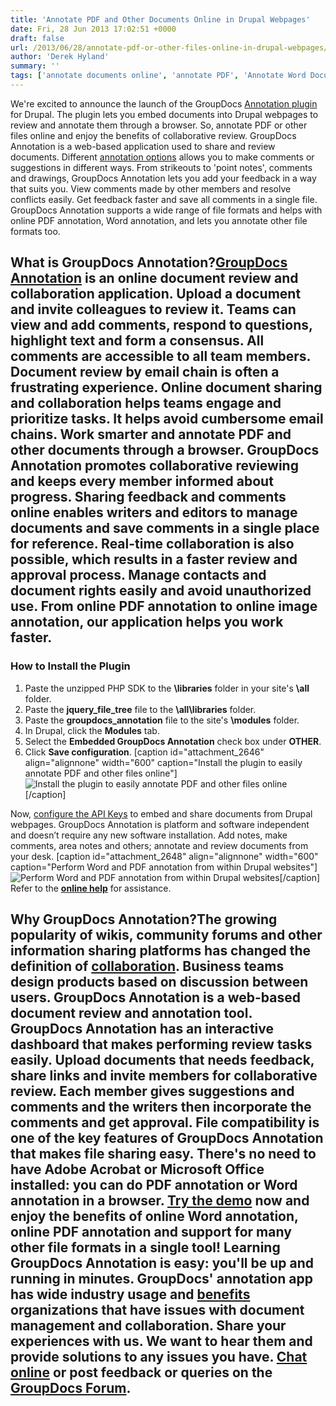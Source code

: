 ```yaml
---
title: 'Annotate PDF and Other Documents Online in Drupal Webpages'
date: Fri, 28 Jun 2013 17:02:51 +0000
draft: false
url: /2013/06/28/annotate-pdf-or-other-files-online-in-drupal-webpages/
author: 'Derek Hyland'
summary: ''
tags: ['annotate documents online', 'annotate PDF', 'Annotate Word Documents', 'document collaboration', 'document management', 'document upload', 'GroupDocs Annotate', 'Online Document Annotation', 'PDF annotation', 'Word annotation', 'zArchive']
---
```


We're excited to announce the launch of the GroupDocs [Annotation plugin](http://groupdocs.com/marketplace/plugins/annotation/drupal) for Drupal. The plugin lets you embed documents into Drupal webpages to review and annotate them through a browser. So, annotate PDF or other files online and enjoy the benefits of collaborative review. GroupDocs Annotation is a web-based application used to share and review documents. Different [annotation options](http://groupdocs.com/apps/annotation) allows you to make comments or suggestions in different ways. From strikeouts to 'point notes', comments and drawings, GroupDocs Annotation lets you add your feedback in a way that suits you. View comments made by other members and resolve conflicts easily. Get feedback faster and save all comments in a single file. GroupDocs Annotation supports a wide range of file formats and helps with online PDF annotation, Word annotation, and lets you annotate other file formats too.

## What is GroupDocs Annotation?[GroupDocs Annotation](http://groupdocs.com/apps/annotation) is an online document review and collaboration application. Upload a document and invite colleagues to review it. Teams can view and add comments, respond to questions, highlight text and form a consensus. All comments are accessible to all team members. Document review by email chain is often a frustrating experience. Online document sharing and collaboration helps teams engage and prioritize tasks. It helps avoid cumbersome email chains. Work smarter and annotate PDF and other documents through a browser. GroupDocs Annotation promotes collaborative reviewing and keeps every member informed about progress. Sharing feedback and comments online enables writers and editors to manage documents and save comments in a single place for reference. Real-time collaboration is also possible, which results in a faster review and approval process. Manage contacts and document rights easily and avoid unauthorized use. From online PDF annotation to online image annotation, our application helps you work faster.

### How to Install the Plugin

1.  Paste the unzipped PHP SDK to the **\\libraries** folder in your site's **\\all** folder.
2.  Paste the **jquery\_file\_tree** file to the **\\all\\libraries** folder.
3.  Paste the **groupdocs\_annotation** file to the site's **\\modules** folder.
4.  In Drupal, click the **Modules** tab.
5.  Select the **Embedded GroupDocs Annotation** check box under **OTHER**.
6.  Click **Save configuration**. \[caption id="attachment\_2646" align="alignnone" width="600" caption="Install the plugin to easily annotate PDF and other files online"\]![Install the plugin to easily annotate PDF and other files online](https://blog.groupdocs.com/wp-content/uploads/sites/4/2013/06/Install-the-plugin-to-easily-annotate-PDF-and-other-files-online.png "Install the plugin to easily annotate PDF and other files online")\[/caption\]

Now, [configure the API Keys](https://docs.groupdocs.cloud/total/create-new-app-and-get-app-key-and-sid/) to embed and share documents from Drupal webpages. GroupDocs Annotation is platform and software independent and doesn’t require any new software installation. Add notes, make comments, area notes and others; annotate and review documents from your desk. \[caption id="attachment\_2648" align="alignnone" width="600" caption="Perform Word and PDF annotation from within Drupal websites"\]![Perform Word and PDF annotation from within Drupal websites](https://blog.groupdocs.com/wp-content/uploads/sites/4/2013/06/Perform-Word-and-PDF-annotation-from-within-Drupal-websites.png "Perform Word and PDF annotation from within Drupal websites")\[/caption\] Refer to the **[online help](https://docs.groupdocs.com/annotation)** for assistance.

## Why GroupDocs Annotation?The growing popularity of wikis, community forums and other information sharing platforms has changed the definition of [collaboration](http://groupdocs.com/apps/annotation/features). Business teams design products based on discussion between users. GroupDocs Annotation is a web-based document review and annotation tool. GroupDocs Annotation has an interactive dashboard that makes performing review tasks easily. Upload documents that needs feedback, share links and invite members for collaborative review. Each member gives suggestions and comments and the writers then incorporate the comments and get approval. File compatibility is one of the key features of GroupDocs Annotation that makes file sharing easy. There's no need to have Adobe Acrobat or Microsoft Office installed: you can do PDF annotation or Word annotation in a browser. **[Try the demo](http://groupdocs.com/apps/annotation/live-demo)** now and enjoy the benefits of online Word annotation, online PDF annotation and support for many other file formats in a single tool! Learning GroupDocs Annotation is easy: you'll be up and running in minutes. GroupDocs' annotation app has wide industry usage and [benefits](http://groupdocs.com/apps/annotation) organizations that have issues with document management and collaboration. Share your experiences with us. We want to hear them and provide solutions to any issues you have. [Chat online](http://groupdocs.com/) or post feedback or queries on the [GroupDocs Forum](http://groupdocs.com/Community/Forums/Default.aspx).




